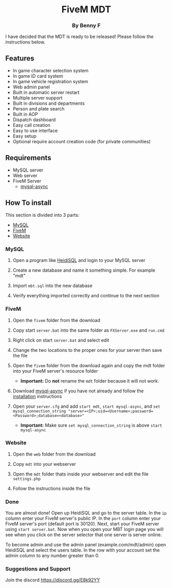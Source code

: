<p align="center">
<h1 align="center">FiveM MDT</h1>
<h3 align="center">By Benny F</h3>
</p>

I have decided that the MDT is ready to be released! Please follow the instructions below.

## Features
- In game character selection system
- In game ID card system
- In game vehicle registration system
- Web admin panel
- Built in automatic server restart
- Multiple server support
- Built in divisions and departments
- Person and plate search
- Built in AOP
- Dispatch dashboard
- Easy call creation
- Easy to use interface
- Easy setup
- Optional require account creation code (for private communities)

## Requirements
- MySQL server
- Web server
- FiveM Server
     - [mysql-async](https://github.com/brouznouf/fivem-mysql-async)

## How To install
This section is divided into 3 parts:
- [MySQL](https://github.com/BennyFaelz/FiveM-MDT/blob/master/README.md#mysql)
- [FiveM](https://github.com/BennyFaelz/FiveM-MDT/blob/master/README.md#fivem)
- [Website](https://github.com/BennyFaelz/FiveM-MDT/blob/master/README.md#website)

### MySQL
1. Open a program like [HeidiSQL](https://www.heidisql.com/) and login to your MySQL server

2. Create a new database and name it something simple. For example "mdt"

3. Import `mbt.sql` into the new database

4. Verify everything imported correctly and continue to the next section

### FiveM
1. Open the `fivem` folder from the download

2. Copy start `server.bat` into the same folder as `FXServer.exe` and `run.cmd`

3. Right click on start `server.bat` and select edit

4. Change the two locations to the proper ones for your server then save the file

5. Open the `fivem` folder from the download again and copy the mdt folder into your FiveM server's  resource folder

     - **Important:** Do **not** rename the `mdt` folder because it will not work.
     
6. Download [mysql-async](https://github.com/brouznouf/fivem-mysql-async) if you have not already and follow the [installation](https://github.com/brouznouf/fivem-mysql-async#installation) instructions

7. Open your `server.cfg` and add `start mdt`, `start mysql-async`, and `set mysql_connection_string "server=<IP>;uid=<Username>;password=<Password>;database=<database>"`
     - **Important:** Make sure `set mysql_connection_string` is above `start mysql-async`
     
### Website
1. Open the `web` folder from the download

2. Copy `mdt` into your webserver

3. Open the `mdt` folder thats inside your webserver and edit the file `settings.php`

4. Follow the instructions inside the file

### Done
You are almost done! Open up HeidiSQL and go to the server table. In the `ip` column enter your FiveM server's public IP. In the `port` column enter your FiveM server's port (default port is 30120). Next, start your FiveM server using `start server.bat`. Now when you open your MBT login page you will see when you click on the server selector that one server is server online.

To become admin and use the admin panel (example.com/mdt/admin) open HeidiSQL and select the users table. In the row with your account set the admin column to any number greater than 0. 

### Suggestions and Support
Join the discord
https://discord.gg/E8k92YY
